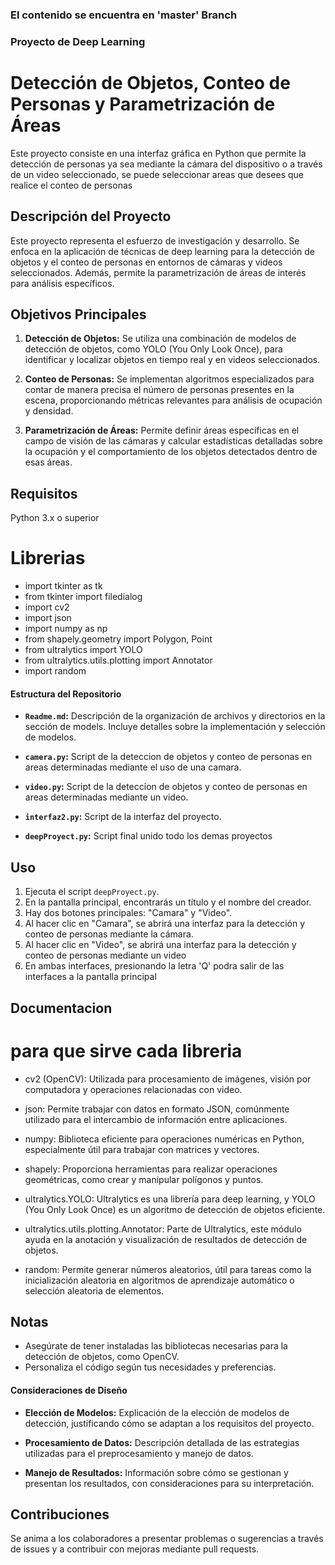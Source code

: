 ### El contenido se encuentra en 'master' Branch
### Proyecto de Deep Learning
# Detección de Objetos, Conteo de Personas y Parametrización de Áreas

Este proyecto consiste en una interfaz gráfica en Python que permite la detección de personas ya sea mediante la cámara del dispositivo o a través de un video seleccionado, se puede seleccionar areas que desees que realice el conteo de personas

## Descripción del Proyecto

Este proyecto representa el esfuerzo de investigación y desarrollo. Se enfoca en la aplicación de técnicas de deep learning para la detección de objetos y el conteo de personas en entornos de cámaras y videos seleccionados. Además, permite la parametrización de áreas de interés para análisis específicos.

## Objetivos Principales

1. **Detección de Objetos:** Se utiliza una combinación de modelos de detección de objetos, como YOLO (You Only Look Once), para identificar y localizar objetos en tiempo real y en videos seleccionados.

2. **Conteo de Personas:** Se implementan algoritmos especializados para contar de manera precisa el número de personas presentes en la escena, proporcionando métricas relevantes para análisis de ocupación y densidad.

3. **Parametrización de Áreas:** Permite definir áreas específicas en el campo de visión de las cámaras y calcular estadísticas detalladas sobre la ocupación y el comportamiento de los objetos detectados dentro de esas áreas.
## Requisitos

Python 3.x o superior

# Librerias
 - import tkinter as tk
 - from tkinter import filedialog
 - import cv2
 - import json
 - import numpy as np
 - from shapely.geometry import Polygon, Point
 - from ultralytics import YOLO
 - from ultralytics.utils.plotting import Annotator
 - import random

#### Estructura del Repositorio

- **`Readme.md`:** Descripción de la organización de archivos y directorios en la sección de models. Incluye detalles sobre la implementación y selección de modelos.

- **`camera.py`:** Script de la deteccion de objetos y conteo de personas en areas determinadas mediante el uso de una camara.

- **`video.py`:**  Script de la deteccion de objetos y conteo de personas en areas determinadas mediante un video.

- **`interfaz2.py`:**  Script de la interfaz del proyecto.

- **`deepProyect.py`:** Script final unido todo los demas proyectos
## Uso

1. Ejecuta el script `deepProyect.py`.
2. En la pantalla principal, encontrarás un título y el nombre del creador.
3. Hay dos botones principales: "Camara" y "Video".
4. Al hacer clic en "Camara", se abrirá una interfaz para la detección y conteo de personas mediante la cámara.
5. Al hacer clic en "Video", se abrirá una interfaz para la detección y conteo de personas mediante un video
6. En ambas interfaces, presionando la letra 'Q' podra salir de las interfaces a la pantalla principal

## Documentacion
# para que sirve cada libreria

 -  cv2 (OpenCV): Utilizada para procesamiento de imágenes, visión por computadora y operaciones relacionadas con video.

 - json: Permite trabajar con datos en formato JSON, comúnmente utilizado para el intercambio de información entre aplicaciones.

 - numpy: Biblioteca eficiente para operaciones numéricas en Python, especialmente útil para trabajar con matrices y vectores.

 - shapely: Proporciona herramientas para realizar operaciones geométricas, como crear y manipular polígonos y puntos.

 - ultralytics.YOLO: Ultralytics es una librería para deep learning, y YOLO (You Only Look Once) es un algoritmo de detección de objetos eficiente.

 - ultralytics.utils.plotting.Annotator: Parte de Ultralytics, este módulo ayuda en la anotación y visualización de resultados de detección de objetos.

 - random: Permite generar números aleatorios, útil para tareas como la inicialización aleatoria en algoritmos de aprendizaje automático o selección aleatoria de elementos.

## Notas

- Asegúrate de tener instaladas las bibliotecas necesarias para la detección de objetos, como OpenCV.
- Personaliza el código según tus necesidades y preferencias.

#### Consideraciones de Diseño

- **Elección de Modelos:** Explicación de la elección de modelos de detección, justificando cómo se adaptan a los requisitos del proyecto.

- **Procesamiento de Datos:** Descripción detallada de las estrategias utilizadas para el preprocesamiento y manejo de datos.

- **Manejo de Resultados:** Información sobre cómo se gestionan y presentan los resultados, con consideraciones para su interpretación.

## Contribuciones

Se anima a los colaboradores a presentar problemas o sugerencias a través de issues y a contribuir con mejoras mediante pull requests.
